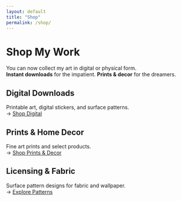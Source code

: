 ```yaml
---
layout: default
title: "Shop"
permalink: /shop/
---
```


# Shop My Work

You can now collect my art in digital or physical form.  
**Instant downloads** for the impatient. **Prints & decor** for the dreamers.

## Digital Downloads
Printable art, digital stickers, and surface patterns.  
→ <a class="button" href="https://your-gumroad-or-etsy-link.example" target="_blank" rel="noopener">Shop Digital</a>

## Prints & Home Decor
Fine art prints and select products.  
→ <a class="button" href="https://your-print-on-demand-link.example" target="_blank" rel="noopener">Shop Prints & Decor</a>

## Licensing & Fabric
Surface pattern designs for fabric and wallpaper.  
→ <a class="button" href="https://your-spoonflower-or-licensing-page.example" target="_blank" rel="noopener">Explore Patterns</a>
